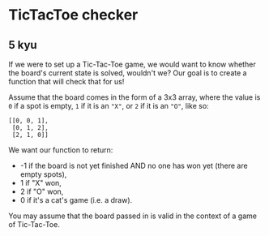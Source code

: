 # TicTacToe checker
## 5 kyu

If we were to set up a Tic-Tac-Toe game, we would want to know whether the board's current state is solved, wouldn't we? Our goal is to create a function that will check that for us!

Assume that the board comes in the form of a 3x3 array, where the value is `0` if a spot is empty, `1` if it is an `"X"`, or `2` if it is an `"O"`, like so:
```
[[0, 0, 1],
 [0, 1, 2],
 [2, 1, 0]]
```
We want our function to return:
- -1 if the board is not yet finished AND no one has won yet (there are empty spots),
- 1 if "X" won,
- 2 if "O" won,
- 0 if it's a cat's game (i.e. a draw).

You may assume that the board passed in is valid in the context of a game of Tic-Tac-Toe.
